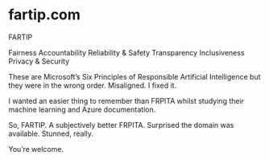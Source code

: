 # fartip.com

FARTIP

Fairness
Accountability
Reliability & Safety
Transparency
Inclusiveness
Privacy & Security

These are Microsoft’s Six Principles of Responsible Artificial Intelligence but they were in the wrong order. Misaligned. I fixed it.

I wanted an easier thing to remember than FRPITA whilst studying their machine learning and Azure documentation.

So, FARTIP. A subjectively better FRPITA. Surprised the domain was available. Stunned, really.

You’re welcome.
